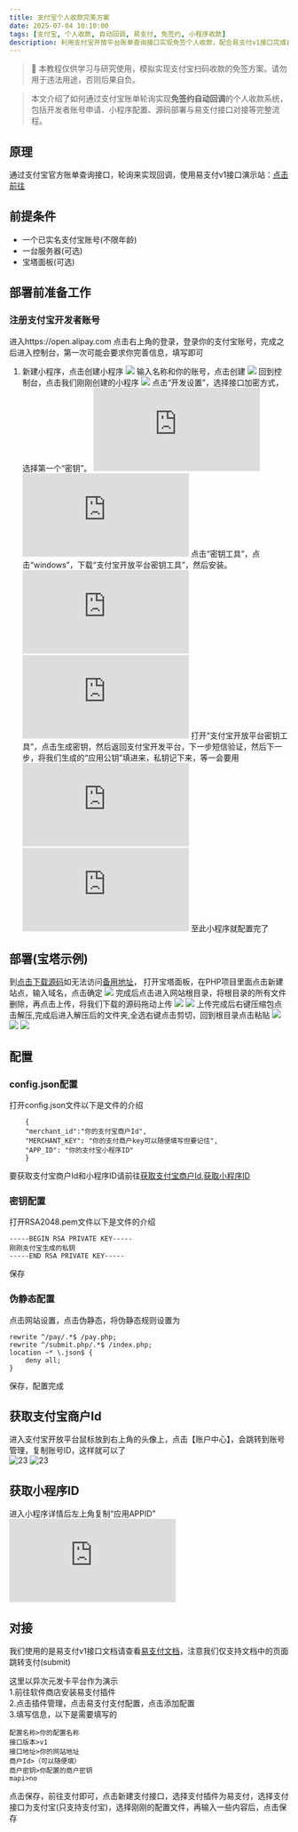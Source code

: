```yaml
---
title: 支付宝个人收款完美方案
date: 2025-07-04 10:10:00
tags: [支付宝, 个人收款, 自动回调, 易支付, 免签约, 小程序收款]
description: 利用支付宝开放平台账单查询接口实现免签个人收款，配合易支付v1接口完成自动回调。
---
```

> 📌 本教程仅供学习与研究使用，模拟实现支付宝扫码收款的免签方案。请勿用于违法用途，否则后果自负。  

> 本文介绍了如何通过支付宝账单轮询实现**免签约自动回调**的个人收款系统，包括开发者账号申请、小程序配置、源码部署与易支付接口对接等完整流程。
## 原理
通过支付宝官方账单查询接口，轮询来实现回调，使用易支付v1接口演示站：[点击前往](https://shop.lnova.top/item?id=3)
## 前提条件
* 一个已实名支付宝账号(不限年龄)
* 一台服务器(可选)
* 宝塔面板(可选)
## 部署前准备工作
### 注册支付宝开发者账号  
进入https://open.alipay.com 点击右上角的登录，登录你的支付宝账号，完成之后进入控制台，第一次可能会要求你完善信息，填写即可  
1. 新建小程序，点击创建小程序
![](https://vip.123pan.cn/1835397970/ymjew503t0m000d7w32xrtnsu2dgl5f4DIYwAID2Awr0DcxzBIex.png)
输入名称和你的账号，点击创建
![](https://vip.123pan.cn/1835397970/ymjew503t0l000d7w32x9e2onnxu6sb7DIYwAID2Awr0DcxzBIex.png)
回到控制台，点击我们刚刚创建的小程序
![](https://vip.123pan.cn/1835397970/yk6baz03t0m000d7w33g9xkxw5e7w72yDIYwAID2Awr0DcxzBIex.png)
点击“开发设置”，选择接口加密方式，选择第一个“密钥”。
![1](https://lfs.k.topthink.com/lfs/5117a5529dc8c26a876089297a4714c0ca67362e076468a2b87292641adc1443.dat)
![2](https://lfs.k.topthink.com/lfs/274b3bc70c817ad0e061b32d9410aa0fed5b804a2f373e1b7dab79a8c86b46d4.dat)
点击“密钥工具”，点击“windows”，下载“支付宝开放平台密钥工具”，然后安装。
![3](https://lfs.k.topthink.com/lfs/d10b28e9c6e01f16a721b8714539171deb1c94d0879015913a3c4d75281ee7cd.dat)
![4](https://lfs.k.topthink.com/lfs/20e9652e907fdcdbf4b54fea22eb492344481d451f95f6aaac9a4cc46bbbbaf3.dat)
打开“支付宝开放平台密钥工具”，点击生成密钥，然后返回支付宝开发平台，下一步短信验证，然后下一步，将我们生成的“应用公钥”填进来，私钥记下来，等一会要用
![5](https://lfs.k.topthink.com/lfs/e91086e9749c1da41e189a99e678f8f5a3fc54fa64cea5f449639b8d4d944e9e.dat)
![6](https://lfs.k.topthink.com/lfs/a8ce12111a14e105af75a6e3acda629115a1af1fa24e66fd50c51ea15287e805.dat)
至此小程序就配置完了
## 部署(宝塔示例)
到[点击下载源码](https://github.com/ttuuhcsj545/Alipay-Personal-Payment/archive/refs/heads/main.zip)如无法访问[备用地址](https://vip.123pan.cn/1835397970/19409691)，
打开宝塔面板，在PHP项目里面点击新建站点，输入域名，点击确定
![](https://vip.123pan.cn/1835397970/yk6baz03t0l000d7w33fgmcni7ylvqqpDIYwAID2Awr0DcxzBIex.png)
完成后点击进入网站根目录，将根目录的所有文件删除，再点击上传，将我们下载的源码拖动上传
![](https://vip.123pan.cn/1835397970/yk6baz03t0l000d7w33fgmcrs7ym0aiaDIYwAID2Awr0DcxzBIex.png)
![](https://vip.123pan.cn/1835397970/ymjew503t0n000d7w32y6mwbzct3n6yiDIYwAID2Awr0DcxzBIex.png)
上传完成后右键压缩包点击解压,完成后进入解压后的文件夹,全选右键点击剪切，回到根目录点击粘贴
![](https://vip.123pan.cn/1835397970/yk6baz03t0l000d7w33fgmq4ijz0cy2sDIYwAID2Awr0DcxzBIex.png)
![](https://vip.123pan.cn/1835397970/ymjew503t0l000d7w32x9ea005y8scn0DIYwAID2Awr0DcxzBIex.png)
![](https://vip.123pan.cn/1835397970/yk6baz03t0n000d7w33h2h3f8wu938ueDIYwAID2Awr0DcxzBIex.png)  
## 配置
### config.json配置
打开config.json文件以下是文件的介绍  
```
    {
    "merchant_id":"你的支付宝商户Id",
    "MERCHANT_KEY": "你的支付商户key可以随便填写但要记住",
    "APP_ID": "你的支付宝小程序ID"
    }
```
要获取支付宝商户Id和小程序ID请前往[获取支付宝商户Id](#获取支付宝商户id),[获取小程序ID](#获取小程序ID)
### 密钥配置
打开RSA2048.pem文件以下是文件的介绍
```
-----BEGIN RSA PRIVATE KEY-----
刚刚支付宝生成的私钥
-----END RSA PRIVATE KEY-----
```
保存
### 伪静态配置
点击网站设置，点击伪静态，将伪静态规则设置为  
```
rewrite ^/pay/.*$ /pay.php;
rewrite ^/submit.php/.*$ /index.php;
location ~* \.json$ {
    deny all;
}
```
保存，配置完成
## 获取支付宝商户Id
进入支付宝开放平台鼠标放到右上角的头像上，点击【账户中心】，会跳转到账号管理，复制账号ID，这样就可以了  
![23](https://blog.5v1.net/wp-content/uploads/2024/10/image-20.png)
![23](https://blog.5v1.net/wp-content/uploads/2024/10/image-23.png)
## 获取小程序ID
进入小程序详情后左上角复制“应用APPID”
![](https://lfs.k.topthink.com/lfs/3ba011b8c48faffed9bfe20c4c5e6568105ade238d3b453c1750744d1e29a778.dat)

## 对接
我们使用的是易支付v1接口文档请查看[易支付文档](https://ezfp.cn/doc.html)，注意我们仅支持文档中的页面跳转支付(submit)

这里以异次元发卡平台作为演示  
1.前往软件商店安装易支付插件  
2.点击插件管理，点击易支付支付配置，点击添加配置   
3.填写信息，以下是需要填写的  
```
配置名称>你的配置名称
接口版本>v1
接口地址>你的网站地址
商户Id>（可以随便填）
商户密钥>你配置的商户密钥
mapi>no
```
点击保存，前往支付即可，点击新建支付接口，选择支付插件为易支付，选择支付接口为支付宝(只支持支付宝)，选择刚刚的配置文件，再输入一些内容后，点击保存
